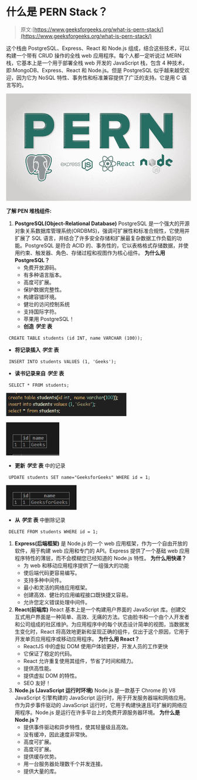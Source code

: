 # 什么是 PERN Stack？

> 原文:[https://www.geeksforgeeks.org/what-is-pern-stack/](https://www.geeksforgeeks.org/what-is-pern-stack/)

这个栈由 PostgreSQL、Express、React 和 Node.js 组成，结合这些技术，可以构建一个带有 CRUD 操作的全栈 web 应用程序。每个人都一定听说过 MERN 栈，它基本上是一个用于部署全栈 web 开发的 JavaScript 栈，包含 4 种技术，即:MongoDB、Express、React 和 Node.js。但是 PostgreSQL 似乎越来越受欢迎，因为它为 NoSQL 特性、事务性和标准兼容提供了广泛的支持。它是用 C 语言写的。

![What-is-PERN-Stack](img/3a55662313a5eaf4a768fd6cf924c34d.png)

**了解 PEN 堆栈组件:**

1.  **PostgreSQL(Object-Relational Database)**
    PostgreSQL 是一个强大的开源对象关系数据库管理系统(ORDBMS)，强调可扩展性和标准合规性，它使用并扩展了 SQL 语言，并结合了许多安全存储和扩展最复杂数据工作负载的功能。PostgreSQL 是符合 ACID 的、事务性的，它以表格格式存储数据，并使用约束、触发器、角色、存储过程和视图作为核心组件。
    **为什么用 PostgreSQL？**
    *   免费开放源码。
    *   有多种语言版本。
    *   高度可扩展。
    *   保护数据完整性。
    *   构建容错环境。
    *   健壮的访问控制系统
    *   支持国际字符。
    *   苹果用 PostgreSQL！
    *   **创造** ***学生*** **表**

```
 CREATE TABLE students (id INT, name VARCHAR (100)); 

```

*   **将记录插入** ***学生*** **表**

```
 INSERT INTO students VALUES (1, 'Geeks'); 

```

*   **读书记录来自** ***学生*** **表**

```
 SELECT * FROM students; 

```

![](img/ae9dca6f5b2b54fbcdabdf8fbc07c69a.png)

![](img/a1555e3c3366a8d7d3cc120282b1bb3f.png)

*   **更新** ***学生*** **表**
    中的记录

```
 UPDATE students SET name="GeeksforGeeks" WHERE id = 1; 

```

![](img/c857bc25a2a84745e2f800d8d5386fb7.png)

*   **从** ***学生*** **表**
    中删除记录

```
 DELETE FROM students WHERE id = 1; 

```

1.  **Express(后端框架)**
    是 Node.js 的一个 web 应用框架，作为一个自由开放的软件，用于构建 web 应用和专门的 API。Express 提供了一个基础 web 应用程序特性的薄层，而不会模糊您已经知道的 Node.js 特性。
    **为什么用快递？**
    *   为 web 和移动应用程序提供了一组强大的功能
    *   使后端代码更容易编写。
    *   支持多种中间件。
    *   最小和灵活的网络应用框架。
    *   创建高效、健壮的应用编程接口既快捷又容易。
    *   允许您定义错误处理中间件。
2.  **React(前端库)**
    React 基本上是一个构建用户界面的 JavaScript 库。创建交互式用户界面是一种简单、高效、无痛的方法。它由脸书和一个由个人开发者和公司组成的社区维护。为应用程序中的每个状态设计简单的视图，当数据发生变化时，React 将高效地更新和呈现正确的组件，仅出于这个原因，它用于开发单页应用程序或移动应用程序。
    **为什么用 React？**
    *   ReactJS 中的虚拟 DOM 使用户体验更好，开发人员的工作更快
    *   它保证了稳定的代码。
    *   React 允许重复使用其组件，节省了时间和精力。
    *   提供高性能。
    *   提供虚拟 DOM 的特性。
    *   SEO 友好！
3.  **Node.js (JavaScript 运行时环境)**
    Node.js 是一款基于 Chrome 的 V8 JavaScript 引擎构建的 JavaScript 运行时，用于开发服务器端和网络应用。作为异步事件驱动的 JavaScript 运行时，它用于构建快速且可扩展的网络应用程序。Node.js 是运行在许多平台上的免费开源服务器环境。
    **为什么是 Node.js？**
    *   提供事件驱动和异步特性，使其轻量级且高效。
    *   没有缓冲，因此速度非常快。
    *   高度可扩展。
    *   高度可扩展。
    *   提供缓存优势。
    *   用一台服务器处理数千个并发连接。
    *   提供大量的库。